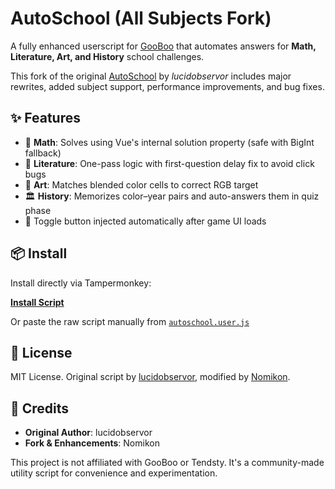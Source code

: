 # AutoSchool (All Subjects Fork)

A fully enhanced userscript for [GooBoo](https://tendsty.itch.io/gooboo) that automates answers for **Math, Literature, Art, and History** school challenges.

This fork of the original [AutoSchool](https://openuserjs.org/scripts/lucidobservor/AutoSchool) by *lucidobservor* includes major rewrites, added subject support, performance improvements, and bug fixes.

## ✨ Features

- 🧮 **Math**: Solves using Vue's internal solution property (safe with BigInt fallback)
- 📖 **Literature**: One-pass logic with first-question delay fix to avoid click bugs
- 🎨 **Art**: Matches blended color cells to correct RGB target
- 🏛️ **History**: Memorizes color–year pairs and auto-answers them in quiz phase
- 🔘 Toggle button injected automatically after game UI loads

## 📦 Install

Install directly via Tampermonkey:

[**Install Script**](https://github.com/N0mikon/AutoSchool-AllSubjects/raw/refs/heads/main/AutoSchool%20(All%20Subjects%20Fork)-2.0.user.js)

Or paste the raw script manually from [`autoschool.user.js`](autoschool.user.js)

## 📜 License

MIT License. Original script by [lucidobservor](https://openuserjs.org/scripts/lucidobservor/AutoSchool), modified by [Nomikon](https://github.com/N0mikon).

## 🧠 Credits

- **Original Author**: lucidobservor
- **Fork & Enhancements**: Nomikon

This project is not affiliated with GooBoo or Tendsty. It's a community-made utility script for convenience and experimentation.
